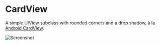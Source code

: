 CardView
========

A simple UIView subclass with rounded corners and a drop shadow, à la
[Android CardView](https://developer.android.com/reference/android/support/v7/widget/CardView.html).

![Screenshot](https://raw.githubusercontent.com/aclissold/CardView/master/Screenshot.png)
